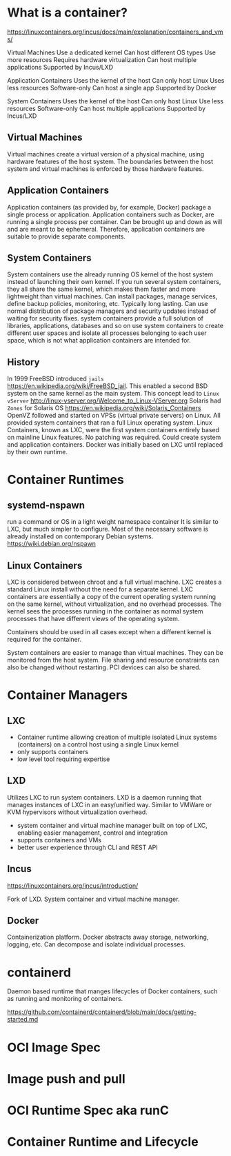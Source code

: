 # What is a container?

https://linuxcontainers.org/incus/docs/main/explanation/containers_and_vms/

Virtual Machines
Use a dedicated kernel
Can host different OS types
Use more resources
Requires hardware virtualization
Can host multiple applications
Supported by Incus/LXD

Application Containers
Uses the kernel of the host
Can only host Linux
Uses less resources
Software-only
Can host a single app
Supported by Docker

System Containers
Uses the kernel of the host
Can only host Linux
Use less resources
Software-only
Can host multiple applications
Supported by Incus/LXD

## Virtual Machines

Virtual machines create a virtual version of a physical machine, using hardware features of the host system. The boundaries between the host system and virtual machines is enforced by those hardware features.

## Application Containers

Application containers (as provided by, for example, Docker) package a single process or application.
Application containers such as Docker, are running a single process per container. Can be brought up and down as will and are meant to be ephemeral.
Therefore, application containers are suitable to provide separate components.

## System Containers

System containers use the already running OS kernel of the host system instead of launching their own kernel. If you run several system containers, they all share the same kernel, which makes them faster and more lightweight than virtual machines.
Can install packages, manage services, define backup policies, monitoring, etc. Typically long lasting. Can use normal distribution of package managers and security updates instead of waiting for security fixes.
system containers provide a full solution of libraries, applications, databases and so on
use system containers to create different user spaces and isolate all processes belonging to each user space, which is not what application containers are intended for.

## History

In 1999 FreeBSD introduced `jails` https://en.wikipedia.org/wiki/FreeBSD_jail. This enabled a second BSD system on the same kernel as the main system.
This concept lead to `Linux vServer` http://linux-vserver.org/Welcome_to_Linux-VServer.org
Solaris had `Zones` for Solaris OS https://en.wikipedia.org/wiki/Solaris_Containers
OpenVZ followed and started on VPSs (virtual private servers) on Linux.
All provided system containers that ran a full Linux operating system.
Linux Containers, known as LXC, were the first system containers entirely based on mainline Linux features. No patching was required.
Could create system and application containers.
Docker was initially based on LXC until replaced by their own runtime.

# Container Runtimes

## systemd-nspawn

run a command or OS in a light weight namespace container
It is similar to LXC, but much simpler to configure. Most of the necessary software is already installed on contemporary Debian systems.
https://wiki.debian.org/nspawn

## Linux Containers

LXC is considered between chroot and a full virtual machine.
LXC creates a standard Linux install without the need for a separate kernel.
LXC containers are essentially a copy of the current operating system running on the same kernel, without virtualization, and no overhead processes.
The kernel sees the processes running in the container as normal system processes that have different views of the operating system.

Containers should be used in all cases except when a different kernel is required for the container.

System containers are easier to manage than virtual machines. They can be monitored from the host system. File sharing and resource constraints can also be changed without restarting. PCI devices can also be shared.

# Container Managers

## LXC

- Container runtime allowing creation of multiple isolated Linux systems (containers) on a control host using a single Linux kernel
- only supports containers
- low level tool requiring expertise

## LXD

Utilizes LXC to run system containers. LXD is a daemon running that manages instances of LXC in an easy/unified way.
Similar to VMWare or KVM hypervisors without virtualization overhead.

- system container and virtual machine manager built on top of LXC, enabling easier management, control and integration
- supports containers and VMs
- better user experience through CLI and REST API

## Incus

https://linuxcontainers.org/incus/introduction/

Fork of LXD. System container and virtual machine manager.

## Docker

Containerization platform. Docker abstracts away storage, networking, logging, etc. Can decompose and isolate individual processes.

# containerd

Daemon based runtime that manges lifecycles of Docker containers, such as running and monitoring of containers.

https://github.com/containerd/containerd/blob/main/docs/getting-started.md

# OCI Image Spec

# Image push and pull

# OCI Runtime Spec aka runC

# Container Runtime and Lifecycle
